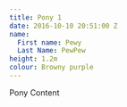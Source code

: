 ```yaml
---
title: Pony 1
date: 2016-10-10 20:51:00 Z
name:
  First name: Pewy
  Last Name: PewPew
height: 1.2m
colour: Browny purple
---
```


Pony Content 